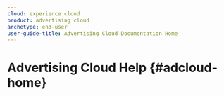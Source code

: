 ```yaml
---
cloud: experience cloud
product: advertising cloud
archetype: end-user
user-guide-title: Advertising Cloud Documentation Home
---
```


# Advertising Cloud Help {#adcloud-home}

<!-- + [Release Notes for Adobe Advertising Cloud JavaScript Code](release-notes-js.md) -->
<!-- + Advertising Cloud Support for Consumer Privacy {#privacy} -->
 <!--   + [Adobe Advertising Cloud Support for the California Consumer Privacy Act: Consumer Data Access and Delete Support](ad-cloud-ccpa-access-delete.md) -->
 <!--   + [Adobe Advertising Cloud Support for the California Consumer Privacy Act: Consumer Opt-out Support](ad-cloud-ccpa-opt-out-of-sale.md) -->
 <!--    + [Adobe Advertising Cloud Support for the General Data Protection Regulation](ad-cloud-gdpr.md) -->
